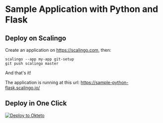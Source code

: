 # Sample Application with Python and Flask

## Deploy on Scalingo

Create an application on https://scalingo.com, then:

```
scalingo --app my-app git-setup
git push scalingo master
```

And that's it!

The application is running at this url: https://sample-python-flask.scalingo.io/

## Deploy in One Click

[![Deploy to Okteto](https://okteto.com/develop-okteto.svg)](https://cloud.okteto.com/deploy?repository=https://github.com/Obysoft2020/scalingotgfreefile)
